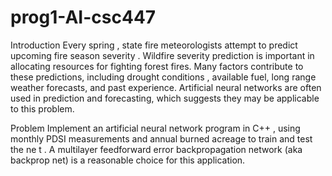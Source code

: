 # prog1-AI-csc447
Introduction 
  Every spring ,  state  fire meteorologists attempt to predict  upcoming  fire season severity . Wildfire  severity  prediction  is  important  in  allocating  resources  for  fighting  forest  fires.  Many  factors  contribute to these predictions, including  drought conditions , available fuel, long  range weather  forecasts,  and  past  experience.  Artificial  neural  networks  are  often  used  in  prediction  and  forecasting, which suggests they may be applicable to this problem. 


Problem
  Implement an artificial neural network program in C++ , using monthly PDSI measurements and  annual  burned acreage to train and test the ne t .  A multilayer feedforward error backpropagation  network (aka backprop net) is a reasonable choice for this application.
